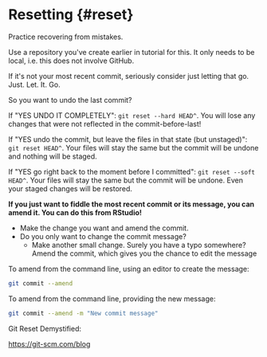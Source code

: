 # Resetting {#reset}

Practice recovering from mistakes.

Use a repository you've create earlier in tutorial for this. It only needs to be local, i.e. this does not involve GitHub.

If it's not your most recent commit, seriously consider just letting that go. Just. Let. It. Go.

So you want to undo the last commit?

If "YES UNDO IT COMPLETELY": `git reset --hard HEAD^`. You will lose any changes that were not reflected in the commit-before-last!

If "YES undo the commit, but leave the files in that state (but unstaged)": `git reset HEAD^`. Your files will stay the same but the commit will be undone and nothing will be staged.

If "YES go right back to the moment before I committed": `git reset --soft HEAD^`. Your files will stay the same but the commit will be undone. Even your staged changes will be restored.

**If you just want to fiddle the most recent commit or its message, you can amend it. You can do this from RStudio!**

  * Make the change you want and amend the commit.
  * Do you only want to change the commit message?
    - Make another small change. Surely you have a typo somewhere? Amend the commit, which gives you the chance to edit the message

To amend from the command line, using an editor to create the message:

``` bash
git commit --amend
```

To amend from the command line, providing the new message:

``` bash
git commit --amend -m "New commit message"
```

Git Reset Demystified:

<https://git-scm.com/blog>

